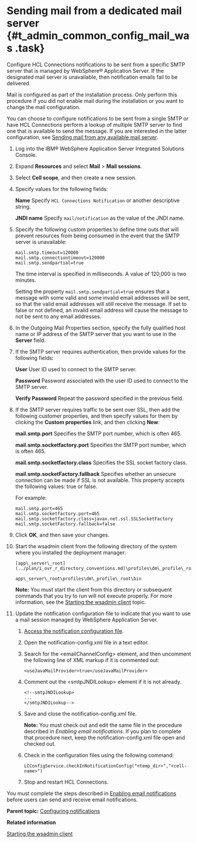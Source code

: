 # Sending mail from a dedicated mail server {#t_admin_common_config_mail_was .task}

Configure HCL Connections notifications to be sent from a specific SMTP server that is managed by WebSphere® Application Server. If the designated mail server is unavailable, then notification emails fail to be delivered.

Mail is configured as part of the installation process. Only perform this procedure if you did not enable mail during the installation or you want to change the mail configuration.

You can choose to configure notifications to be sent from a single SMTP or have HCL Connections perform a lookup of multiple SMTP server to find one that is available to send the message. If you are interested in the latter configuration, see [Sending mail from any available mail server](t_admin_common_config_mail_dnx.md).

1.  Log into the IBM® WebSphere Application Server Integrated Solutions Console.

2.  Expand **Resources** and select **Mail** \> **Mail sessions**.

3.  Select **Cell scope**, and then create a new session.

4.  Specify values for the following fields:

    **Name**
       Specify `HCL Connections Notification` or another descriptive string.

    **JNDI name**
       Specify `mail/notification` as the value of the JNDI name.

5.  Specify the following custom properties to define time outs that will prevent resources from being consumed in the event that the SMTP server is unavailable:

    ```
    mail.smtp.timeout=120000
    mail.smtp.connectiontimeout=120000
    mail.smtp.sendpartial=true
    
    ```

    The time interval is specified in milliseconds. A value of 120,000 is two minutes.

    Setting the property `mail.smtp.sendpartial=true` ensures that a message with some valid and some invalid email addresses will be sent, so that the valid email addresses will still receive the message. If set to false or not defined, an invalid email address will cause the message to not be sent to any email addresses.

6.  In the Outgoing Mail Properties section, specify the fully qualified host name or IP address of the SMTP server that you want to use in the **Server** field.

7.  If the SMTP server requires authentication, then provide values for the following fields:

    **User**
       User ID used to connect to the SMTP server.

    **Password**
       Password associated with the user ID used to connect to the SMTP server.

    **Verify Password**
       Repeat the password specified in the previous field.

8.  If the SMTP server requires traffic to be sent over SSL, then add the following customer properties, and then specify values for them by clicking the **Custom properties** link, and then clicking **New**:

    **mail.smtp.port**
       Specifies the SMTP port number, which is often 465.

    **mail.smtp.socketfactory.port**
       Specifies the SMTP port number, which is often 465.

    **mail.smtp.socketfactory.class**
       Specifies the SSL socket factory class.

    **mail.smtp.socketFactory.fallback**
       Specifies whether an unsecure connection can be made if SSL is not available. This property accepts the following values: true or false.

    For example:

    ```
    mail.smtp.port=465
    mail.smtp.socketfactory.port=465
    mail.smtp.socketfactory.class=javax.net.ssl.SSLSocketFactory
    mail.smtp.socketFactory.fallback=false
    
    ```

9.  Click **OK**, and then save your changes.

10. Start the wsadmin client from the following directory of the system where you installed the deployment manager:

    ```
    [app\_server\_root](../plan/i_ovr_r_directory_conventions.md)\profiles\dm\_profile\_root\bin
    ```

    ```
    app\_server\_root\profiles\dm\_profile\_root\bin
    ```

    **Note:** You must start the client from this directory or subsequent commands that you try to run will not execute properly. For more information, see the [Starting the wsadmin client](t_admin_wsadmin_starting.md) topic.

11. Update the notification configuration file to indicate that you want to use a mail session managed by WebSphere Application Server.

    1.  [Access the notification configuration file](t_admin_common_checkout_notification_config.md).

    2.  Open the notification-config.xml file in a text editor.

    3.  Search for the <emailChannelConfig\> element, and then uncomment the following line of XML markup if it is commented out:

        ```
        <useJavaMailProvider>true</useJavaMailProvider>
        ```

    4.  Comment out the <smtpJNDILookup\> element if it is not already.

        ```
        <!--smtpJNDILookup>
        ...
        </smtpJNDILookup-->
        
        ```

    5.  Save and close the notification-config.xml file.

        **Note:** You must check out and edit the same file in the procedure described in *Enabling email notifications*. If you plan to complete that procedure next, keep the notification-config.xml file open and checked out.

    6.  Check in the configuration files using the following command:

        ```
        LCConfigService.checkInNotificationConfig("<temp_dir>","<cell-name>")
        ```

    7.  Stop and restart HCL Connections.


You must complete the steps described in [Enabling email notifications](t_admin_common_enable_template.md) before users can send and receive email notifications.

**Parent topic:** [Configuring notifications](../admin/t_admin_common_config_notification.md)

**Related information**  


[Starting the wsadmin client](../admin/t_admin_wsadmin_starting.md)

